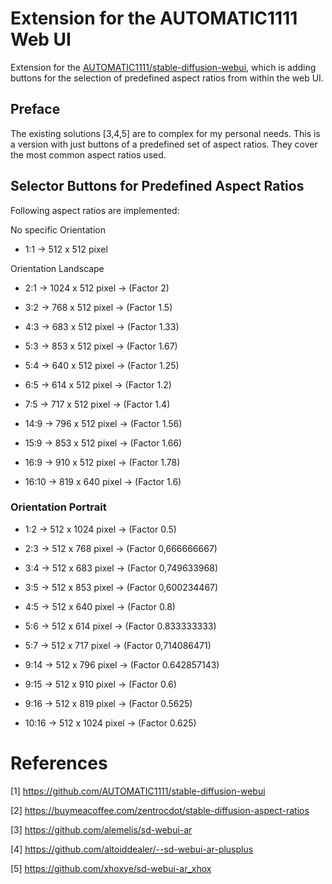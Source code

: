 # Extension for the AUTOMATIC1111 Web UI

Extension for the [AUTOMATIC1111/stable-diffusion-webui](https://github.com/AUTOMATIC1111/stable-diffusion-webui), which is adding buttons for the selection of predefined aspect ratios from within the web UI.

## Preface

The existing solutions [3,4,5] are to complex for my personal needs. This is a version with just buttons of a predefined set of aspect ratios. They cover the most common aspect ratios used.

## Selector Buttons for Predefined Aspect Ratios

Following aspect ratios are implemented:

No specific Orientation

* 1:1 → 512 x 512 pixel

Orientation Landscape

* 2:1 → 1024 x 512 pixel → (Factor 2) 

* 3:2 → 768 x 512 pixel → (Factor 1.5)

* 4:3 → 683 x 512 pixel → (Factor 1.33)

* 5:3 → 853 x 512 pixel → (Factor 1.67) 

* 5:4 → 640 x 512 pixel → (Factor 1.25) 

* 6:5 → 614 x 512 pixel → (Factor 1.2) 

* 7:5 → 717 x 512 pixel → (Factor 1.4) 

* 14:9 → 796 x 512 pixel → (Factor 1.56) 

* 15:9 → 853 x 512 pixel → (Factor 1.66) 

* 16:9 → 910 x 512 pixel → (Factor 1.78)

* 16:10 → 819 x 640 pixel → (Factor 1.6) 

### Orientation Portrait

* 1:2 → 512 x 1024 pixel → (Factor 0.5) 

* 2:3 → 512 x 768 pixel → (Factor 0,666666667)

* 3:4 → 512 x 683 pixel → (Factor 0,749633968)

* 3:5 → 512 x 853 pixel → (Factor 0,600234467) 

* 4:5 → 512 x 640 pixel → (Factor 0.8) 

* 5:6 → 512 x 614 pixel → (Factor 0.833333333) 

* 5:7 → 512 x 717 pixel → (Factor 0,714086471) 

* 9:14 → 512 x 796 pixel → (Factor 0.642857143)

* 9:15 → 512 x 910 pixel → (Factor 0.6)

* 9:16 → 512 x 819 pixel → (Factor 0.5625)

* 10:16 → 512 x 1024 pixel → (Factor 0.625)

# References

[1] https://github.com/AUTOMATIC1111/stable-diffusion-webui

[2] https://buymeacoffee.com/zentrocdot/stable-diffusion-aspect-ratios

[3] https://github.com/alemelis/sd-webui-ar

[4] https://github.com/altoiddealer/--sd-webui-ar-plusplus

[5] https://github.com/xhoxye/sd-webui-ar_xhox



